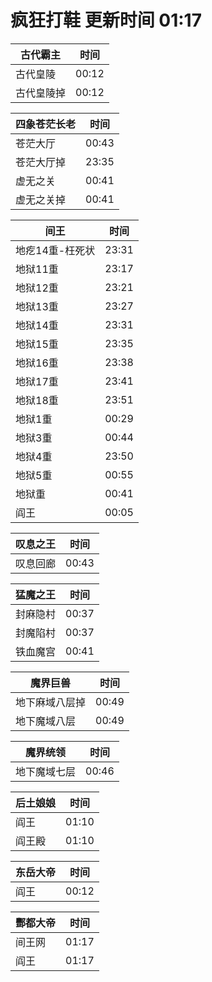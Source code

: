# 疯狂打鞋 更新时间 01:17

| 古代霸主   | 时间    |
|--------|-------|
| 古代皇陵 | 00:12 |
| 古代皇陵掉 | 00:12 |

| 四象苍茫长老   | 时间    |
|--------|-------|
| 苍茫大厅 | 00:43 |
| 苍茫大厅掉 | 23:35 |
| 虚无之关 | 00:41 |
| 虚无之关掉 | 00:41 |

| 间王   | 时间    |
|--------|-------|
| 地疙14重-枉死状 | 23:31 |
| 地狱11重 | 23:17 |
| 地狱12重 | 23:21 |
| 地狱13重 | 23:27 |
| 地狱14重 | 23:31 |
| 地狱15重 | 23:35 |
| 地狱16重 | 23:38 |
| 地狱17重 | 23:41 |
| 地狱18重 | 23:51 |
| 地狱1重 | 00:29 |
| 地狱3重 | 00:44 |
| 地狱4重 | 23:50 |
| 地狱5重 | 00:55 |
| 地狱重 | 00:41 |
| 阎王 | 00:05 |

| 叹息之王   | 时间    |
|--------|-------|
| 叹息回廊 | 00:43 |

| 猛魔之王   | 时间    |
|--------|-------|
| 封麻隐村 | 00:37 |
| 封魔陷村 | 00:37 |
| 铁血魔宫 | 00:41 |

| 魔界巨兽   | 时间    |
|--------|-------|
| 地下麻域八层掉 | 00:49 |
| 地下魔域八层 | 00:49 |

| 魔界统领   | 时间    |
|--------|-------|
| 地下魔域七层 | 00:46 |

| 后土娘娘   | 时间    |
|--------|-------|
| 阎王 | 01:10 |
| 阎王殿 | 01:10 |

| 东岳大帝   | 时间    |
|--------|-------|
| 阎王 | 00:12 |

| 酆都大帝   | 时间    |
|--------|-------|
| 间王网 | 01:17 |
| 阎王 | 01:17 |
